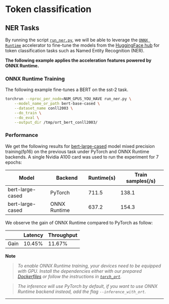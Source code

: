 <!---
Copyright 2022 The HuggingFace Team. All rights reserved.

Licensed under the Apache License, Version 2.0 (the "License");
you may not use this file except in compliance with the License.
You may obtain a copy of the License at

    http://www.apache.org/licenses/LICENSE-2.0

Unless required by applicable law or agreed to in writing, software
distributed under the License is distributed on an "AS IS" BASIS,
WITHOUT WARRANTIES OR CONDITIONS OF ANY KIND, either express or implied.
See the License for the specific language governing permissions and
limitations under the License.
-->

# Token classification

## NER Tasks

By running the script [`run_ner.py`](https://github.com/huggingface/optimum/blob/main/examples/onnxruntime/training/token-classification/run_ner.py),
we will be able to leverage the [`ONNX Runtime`](https://github.com/microsoft/onnxruntime) accelerator to fine-tune the models from the
[HuggingFace hub](https://huggingface.co/models) for token classification tasks such as Named Entity Recognition (NER).


__The following example applies the acceleration features powered by ONNX Runtime.__


### ONNX Runtime Training

The following example fine-tunes a BERT on the sst-2 task.

```bash
torchrun --nproc_per_node=NUM_GPUS_YOU_HAVE run_ner.py \
    --model_name_or_path bert-base-cased \
    --dataset_name conll2003 \
    --do_train \
    --do_eval \
    --output_dir /tmp/ort_bert_conll2003/
```

### Performance

We get the following results for [bert-large-cased](https://huggingface.co/bert-large-cased) model mixed precision training(fp16) on the previous
task under PyTorch and ONNX Runtime backends. A single Nvidia A100 card was used to run the experiment for 7 epochs:

| Model            | Backend      | Runtime(s) | Train samples(/s) |
| ---------------- | ------------ | ---------- | ----------------- |
| bert-large-cased | PyTorch      | 711.5      | 138.1             |
| bert-large-cased | ONNX Runtime | 637.2      | 154.3             |

We observe the gain of ONNX Runtime compared to PyTorch as follow:

|       | Latency | Throughput |
| ----- | ------- | ---------- |
| Gain  | 10.45%  | 11.67%     |


__Note__
> *To enable ONNX Runtime training, your devices need to be equipped with GPU. Install the dependencies either with our prepared*
*[Dockerfiles](https://github.com/huggingface/optimum/blob/main/examples/onnxruntime/training/docker/) or follow the instructions*
*in [`torch_ort`](https://github.com/pytorch/ort/blob/main/torch_ort/docker/README.md).*

> *The inference will use PyTorch by default, if you want to use ONNX Runtime backend instead, add the flag `--inference_with_ort`.*
---
